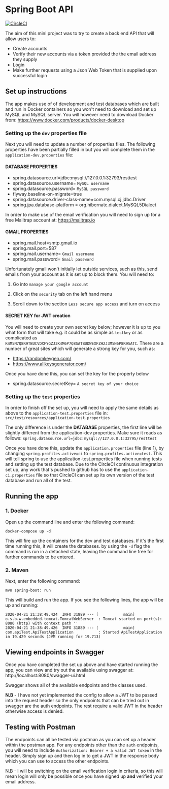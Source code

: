 # Spring Boot API

[![CircleCI](https://circleci.com/gh/Ajay233/stand_alone_api.svg?style=svg)](https://circleci.com/gh/Ajay233/stand_alone_api)

The aim of this mini project was to try to create a back end API that will allow users to:
 - Create accounts
 - Verify their new accounts via a token provided the the email address they supply
 - Login
 - Make further requests using a Json Web Token that is supplied upon successful login


## Set up instructions

The app makes use of of development and test databases which are built and run in Docker containers so you won't need to
download and set up MySQL and MySQL server.  You will however need to download Docker from: https://www.docker.com/products/docker-desktop

### Setting up the `dev` properties file

Next you will need to update a number of properties files.  The following properties have been partially filled in but
you will complete them in the `application-dev.properties` file:

#### DATABASE PROPERTIES
- spring.datasource.url=jdbc:mysql://127.0.0.1:32793/resttest
- spring.datasource.username= `MySQL username`
- spring.datasource.password= `MySQL password`
- flyway.baseline-on-migrate=true
- spring.datasource.driver-class-name=com.mysql.cj.jdbc.Driver
- spring.jpa.database-platform = org.hibernate.dialect.MySQL5Dialect

In order to make use of the email verification you will need to sign up for a free Mailtrap account at: https://mailtrap.io

#### GMAIL PROPERTIES
- spring.mail.host=smtp.gmail.io
- spring.mail.port=587
- spring.mail.username= `Gmail username`
- spring.mail.password= `Gmail password`

Unfortunately gmail won't initially let outside services, such as this, send emails from your account as it is set up to block
them.  You will need to:
1. Go into `manage your google account`

2. Click on the `security` tab on the left hand menu

3. Scroll down to the section `Less secure app access` and turn on access

#### SECRET KEY for JWT creation

You will need to create your own secret key below; however it is up to you what form that will take e.g. it could be as
simple as `testkey` or as complicated as `K4M5N7Q8R9TBUCVDXFYGZJ3K4M6P7Q8SATBUDWEXFZH2J3M5N6P8R9SATC`.  There are a
number of great sites which will generate a strong key for you, such as:
- https://randomkeygen.com/
- https://www.allkeysgenerator.com/

Once you have done this, you can set the key for the property below
- spring.datasource.secretKey= `A secret key of your choice`


### Setting up the `test` properties

In order to finish off the set up, you will need to apply the same details as above to the `application-test.properties`
file in: `src/test/resources/application-test.properties`

The only difference is under the **DATABASE** properties, the first line will be slightly different from the application-dev properties.
Make sure it reads as follows:
`spring.datasource.url=jdbc:mysql://127.0.0.1:32795/resttest`

Once you have done this, update the `application.properties` file (line 1), by changing `spring.profiles.active=ci` to
`spring.profiles.active=test`.  This will tell spring to use the application-test.properties file when running tests and
setting up the test database.  Due to the CircleCI continuous integration set up, any work that's pushed to github has to use
the `application-ci.properties` file so that CircleCI can set up its own version of the test database and run all of the test.

## Running the app

### 1. Docker

Open up the command line and enter the following command:

`docker-compose up -d`

This will fire up the containers for the dev and test databases.  If it's the first time running this, it will create the
databases.  by using the `-d` flag the command is run in a detached state, leaving the command line free for further commands
to be entered.

### 2. Maven

Next, enter the following command:

`mvn spring-boot: run`

This will build and run the app.  If you see the following lines, the app will be up and running:

```
2020-04-21 21:38:49.424  INFO 31889 --- [           main] o.s.b.w.embedded.tomcat.TomcatWebServer  : Tomcat started on port(s): 8080 (http) with context path ''
2020-04-21 21:38:49.426  INFO 31889 --- [           main] com.apiTest.ApiTestApplication           : Started ApiTestApplication in 19.429 seconds (JVM running for 19.713)
```


## Viewing endpoints in Swagger

Once you have completed the set up above and have started running the app, you can view and try out the available using
swagger at: http://localhost:8080/swagger-ui.html

Swagger shows all of the available endpoints and the classes used.

**N.B** - I have not yet implemented the config to allow a JWT to be passed into the request header so the only endpoints that can
be tried out in swagger are the auth endpoints.  The rest require a valid JWT in the header otherwise access is denied.


## Testing with Postman
The endpoints can all be tested via postman as you can set up a header within the postman app.  For any endpoints other than the
`auth` endpoints, you will need to include `Authorization: Bearer + a valid JWT token` in the header.  Simply sign up and then log
in to get a JWT in the response body which you can use to access the other endpoints.

N.B - I will be switching on the email verification login in criteria, so this will mean login will only be possible once you have
signed up **and** verified your email address.


